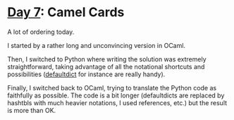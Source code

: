 # [Day 7](https://adventofcode.com/2023/day/7): Camel Cards

A lot of ordering today.

I started by a rather long and unconvincing version in OCaml.

Then, I switched to Python where writing the solution was extremely straightforward, taking advantage of all the notational shortcuts and possibilities ([defaultdict](https://realpython.com/python-defaultdict/) for instance are really handy).

Finally, I switched back to OCaml, trying to translate the Python code as faithfully as possible. The code is a bit longer (defaultdicts are replaced by hashtbls with much heavier notations, I used references, etc.) but the result is more than OK.
